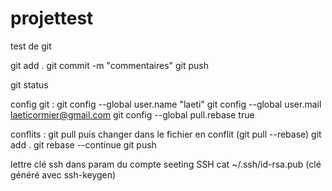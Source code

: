 # projettest
test de git

git add .
git commit -m "commentaires"
git push

git status


config git :
git config --global user.name "laeti"
git config --global user.mail laeticormier@gmail.com
git config --global pull.rebase true


conflits :
git pull
puis changer dans le fichier en conflit
(git pull --rebase)
git add .
git rebase --continue
git push








lettre clé ssh dans param du compte seeting SSH
cat ~/.ssh/id-rsa.pub
(clé généré avec ssh-keygen)